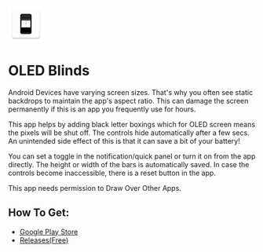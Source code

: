 ![](app/src/main/res/mipmap-hdpi/ic_launcher.png)
# OLED Blinds

Android Devices have varying screen sizes. That's why you often see static backdrops to maintain the app's aspect ratio. This can damage the screen permanently if this is an app you frequently use for hours.

This app helps by adding black letter boxings which for OLED screen means the pixels will be shut off. The controls hide automatically after a few secs. An unintended side effect of this is that it can save a bit of your battery!

You can set a toggle in the notification/quick panel or turn it on from the app directly. The height or width of the bars is automatically saved. In case the controls become inaccessible, there is a reset button in the app.

This app needs permission to Draw Over Other Apps.

## How To Get:
* [Google Play Store](https://play.google.com/store/apps/details?id=com.catly.oledsaver)
* [Releases(Free)](https://github.com/catly1/OledBlinds/releases)